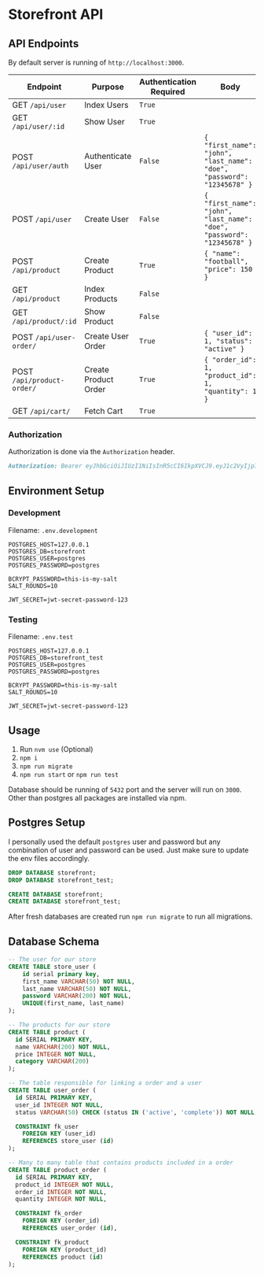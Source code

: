 # Storefront API

## API Endpoints

By default server is running of `http://localhost:3000`.

| Endpoint                   | Purpose              | Authentication Required | Body                                                                   |
| -------------------------- | -------------------- | ----------------------- | ---------------------------------------------------------------------- |
| GET `/api/user`            | Index Users          | `True`                  |                                                                        |
| GET `/api/user/:id`        | Show User            | `True`                  |                                                                        |
| POST `/api/user/auth`      | Authenticate User    | `False`                 | `{ "first_name": "john", "last_name": "doe", "password": "12345678" }` |
| POST `/api/user`           | Create User          | `False`                 | `{ "first_name": "john", "last_name": "doe", "password": "12345678" }` |
| POST `/api/product`        | Create Product       | `True`                  | `{ "name": "football", "price": 150 }`                                 |
| GET `/api/product`         | Index Products       | `False`                 |                                                                        |
| GET `/api/product/:id`     | Show Product         | `False`                 |                                                                        |
| POST `/api/user-order/`    | Create User Order    | `True`                  | `{ "user_id": 1, "status": "active" }`                                 |
| POST `/api/product-order/` | Create Product Order | `True`                  | `{ "order_id": 1, "product_id": 1, "quantity": 1 }`                    |
| GET `/api/cart/`           | Fetch Cart           | `True`                  |                                                                        |

### Authorization

Authorization is done via the `Authorization` header.

```md
Authorization: Bearer eyJhbGciOiJIUzI1NiIsInR5cCI6IkpXVCJ9.eyJ1c2VyIjp7ImlkIjoxLCJmaXJzdG5hbWUiOiJqb2huIiwibGFzdG5hbWUiOiJkb2UiLCJwYXNzd29yZCI6IiQyYiQxMCRaRWFCZjFhbFQuZnRNU0tnY1BrZ1guZ2xJVVZTbGdVdmMxWWlmYjVjYk85ZjhOVXRZLms1dSJ9LCJ0eXBlIjoiVVNFUl9BVVRIIiwiaWF0IjoxNjQ4MzEzNjE0fQ.0Ynzn1jEbIt_i_9UdD1Pz59UZau0NlUfm0DWBXOR_P4
```

## Environment Setup

### Development

Filename: `.env.development`

```env
POSTGRES_HOST=127.0.0.1
POSTGRES_DB=storefront
POSTGRES_USER=postgres
POSTGRES_PASSWORD=postgres

BCRYPT_PASSWORD=this-is-my-salt
SALT_ROUNDS=10

JWT_SECRET=jwt-secret-password-123
```

### Testing

Filename: `.env.test`

```env
POSTGRES_HOST=127.0.0.1
POSTGRES_DB=storefront_test
POSTGRES_USER=postgres
POSTGRES_PASSWORD=postgres

BCRYPT_PASSWORD=this-is-my-salt
SALT_ROUNDS=10

JWT_SECRET=jwt-secret-password-123
```

## Usage

1. Run `nvm use` (Optional)
2. `npm i`
3. `npm run migrate`
4. `npm run start` or `npm run test`

Database should be running of `5432` port and the server will run on `3000`.
Other than postgres all packages are installed via npm.

## Postgres Setup

I personally used the default `postgres` user and password but any combination of user and password can be used.
Just make sure to update the env files accordingly.

```sql
DROP DATABASE storefront;
DROP DATABASE storefront_test;

CREATE DATABASE storefront;
CREATE DATABASE storefront_test;
```

After fresh databases are created run `npm run migrate` to run all migrations.

## Database Schema

```sql
-- The user for our store
CREATE TABLE store_user (
    id serial primary key,
    first_name VARCHAR(50) NOT NULL,
    last_name VARCHAR(50) NOT NULL,
    password VARCHAR(200) NOT NULL,
    UNIQUE(first_name, last_name)
);

-- The products for our store
CREATE TABLE product (
  id SERIAL PRIMARY KEY,
  name VARCHAR(200) NOT NULL,
  price INTEGER NOT NULL,
  category VARCHAR(200)
);

-- The table responsible for linking a order and a user
CREATE TABLE user_order (
  id SERIAL PRIMARY KEY,
  user_id INTEGER NOT NULL,
  status VARCHAR(50) CHECK (status IN ('active', 'complete')) NOT NULL,

  CONSTRAINT fk_user
    FOREIGN KEY (user_id)
    REFERENCES store_user (id)
);

-- Many to many table that contains products included in a order
CREATE TABLE product_order (
  id SERIAL PRIMARY KEY,
  product_id INTEGER NOT NULL,
  order_id INTEGER NOT NULL,
  quantity INTEGER NOT NULL,

  CONSTRAINT fk_order
    FOREIGN KEY (order_id)
    REFERENCES user_order (id),

  CONSTRAINT fk_product
    FOREIGN KEY (product_id)
    REFERENCES product (id)
);
```
